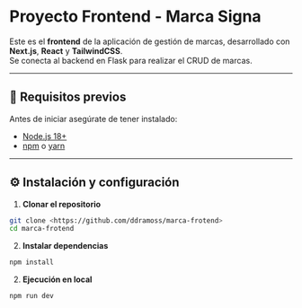 # Proyecto Frontend - Marca Signa

Este es el **frontend** de la aplicación de gestión de marcas, desarrollado con **Next.js**, **React** y **TailwindCSS**.  
Se conecta al backend en Flask para realizar el CRUD de marcas.  

---

## 🚀 Requisitos previos

Antes de iniciar asegúrate de tener instalado:

- [Node.js 18+](https://nodejs.org/)
- [npm](https://www.npmjs.com/) o [yarn](https://yarnpkg.com/)

---

## ⚙️ Instalación y configuración

1. **Clonar el repositorio**

```bash
git clone <https://github.com/ddramoss/marca-frotend>
cd marca-frotend
```

2. **Instalar dependencias**

```bash
npm install
```

2. **Ejecución en local**

```bash
npm run dev
```